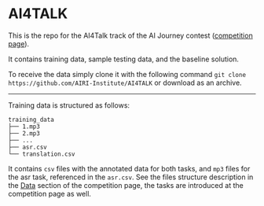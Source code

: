 # AI4TALK

This is the repo for the AI4Talk track of the AI Journey contest ([competition page](https://dsworks.ru/champ/745de8cb-e023-4b64-9be4-b95b9519f8d3#overview)). 

It contains training data, sample testing data, and the baseline solution.

To receive the data simply clone it with the following command `git clone https://github.com/AIRI-Institute/AI4TALK` or download as an archive.

---

Training data is structured as follows:
```
training_data
├── 1.mp3
├── 2.mp3
├── ...
├── asr.csv
└── translation.csv
```
It contains `csv` files with the annotated data for both tasks, and `mp3` files for the asr task, referenced in the `asr.csv`. See the files structure description in the [Data](https://dsworks.ru) section of the competition page, the tasks are introduced at the competition page as well.
